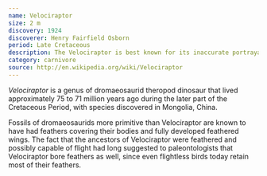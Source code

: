 ```yaml
---
name: Velociraptor
size: 2 m
discovery: 1924
discoverer: Henry Fairfield Osborn
period: Late Cretaceous
description: The Velociraptor is best known for its inaccurate portrayal in films including Jurassic Park
category: carnivore
source: http://en.wikipedia.org/wiki/Velociraptor
---
```



*Velociraptor* is a genus of dromaeosaurid theropod dinosaur that lived approximately 75 to 71 million years ago during the later part of the Cretaceous Period, with species discovered in Mongolia, China.

Fossils of dromaeosaurids more primitive than Velociraptor are known to have had feathers covering their bodies and fully developed feathered wings. The fact that the ancestors of Velociraptor were feathered and possibly capable of flight had long suggested to paleontologists that Velociraptor bore feathers as well, since even flightless birds today retain most of their feathers.